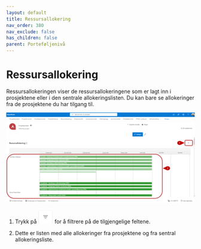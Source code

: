 ```yaml
---
layout: default
title: Ressursallokering
nav_order: 380
nav_exclude: false
has_children: false
parent: Porteføljenivå
---
```


# Ressursallokering

Ressursallokeringen viser de ressursallokeringene som er lagt inn i
prosjektene eller i den sentrale allokeringslisten. Du kan bare se
allokeringer fra de prosjektene du har tilgang til.

![](./media/38-Ressursallokering.png)

1. Trykk på ![](./media/FiltrerKnapp.png) for å filtrere på de tilgjengelige feltene.

2. Dette er listen med alle allokeringer fra prosjektene og fra sentral allokeringsliste.

